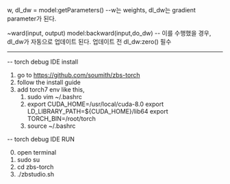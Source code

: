 w, dl_dw = model:getParameters() --w는 weights, dl_dw는 gradient parameter가 된다.

~ward(input, output)
model:backward(input,do_dw) -- 이를 수행했을 경우, dl_dw가 자동으로 업데이트 된다. 업데이트 전 dl_dw:zero() 필수

-------
-- torch debug IDE install
1. go to https://github.com/soumith/zbs-torch
2. follow the install guide
3. add torch7 env like this,
   1. sudo vim ~/.bashrc
   2.  export CUDA_HOME=/usr/local/cuda-8.0
       export LD_LIBRARY_PATH=${CUDA_HOME}/lib64
       export TORCH_BIN=/root/torch
   3. source ~/.bashrc

-- torch debug IDE RUN

0. open terminal
1. sudo su
2. cd zbs-torch
3. ./zbstudio.sh

